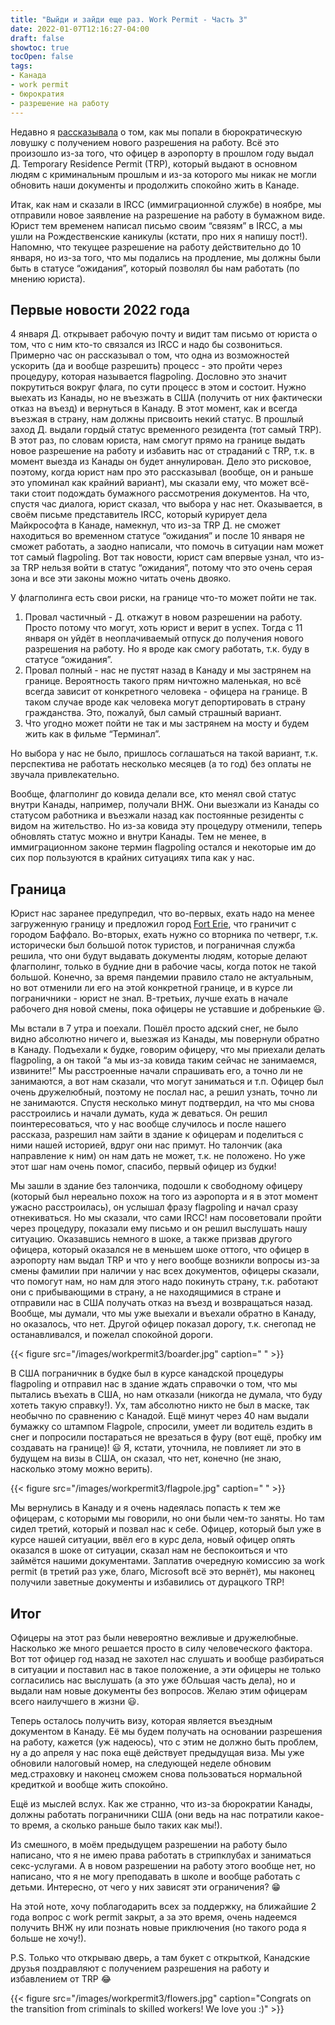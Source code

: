```yaml
---
title: "Выйди и зайди еще раз. Work Permit - Часть 3"
date: 2022-01-07T12:16:27-04:00
draft: false
showtoc: true
tocOpen: false
tags:
- Канада
- work permit
- бюрократия
- разрешение на работу
---
```

Недавно я [рассказывала](https://natashakatson.com/ru/posts/work-permit-part-two/) о том, как мы попали в бюрократическую ловушку с получением нового разрешения на работу. Всё это произошло из-за того, что офицер в аэропорту в прошлом году выдал Д. Temporary Residence Permit (TRP), который выдают в основном людям с криминальным прошлым и из-за которого мы никак не могли обновить наши документы и продолжить спокойно жить в Канаде.

Итак, как нам и сказали в IRCC (иммиграционной службе) в ноябре, мы отправили новое заявление на разрешение на работу в бумажном виде. Юрист тем временем написал письмо своим “связям” в IRCC, а мы ушли на Рождественские каникулы (кстати, про них я напишу пост!). Напомню, что текущее разрешение на работу действительно до 10 января, но из-за того, что мы подались на продление, мы должны были быть в статусе “ожидания”, который позволял бы нам работать (по мнению юриста).

## Первые новости 2022 года 
4 января Д. открывает рабочую почту и видит там письмо от юриста о том, что с ним кто-то связался из IRCC и надо бы созвониться. Примерно час он рассказывал о том, что одна из возможностей ускорить (да и вообще разрешить) процесс - это пройти через процедуру, которая называется flagpoling. Дословно это значит покрутиться вокруг флага, по сути процесс в этом и состоит. Нужно выехать из Канады, но не въезжать в США (получить от них фактически отказ на въезд) и вернуться в Канаду. В этот момент, как и всегда въезжая в страну, нам должны присвоить некий статус. В прошлый заход Д. выдали гордый статус временного резидента (тот самый TRP). В этот раз, по словам юриста, нам смогут прямо на границе выдать новое разрешение на работу и избавить нас от страданий с TRP, т.к. в момент выезда из Канады он будет аннулирован. Дело это рисковое, поэтому, когда юрист нам про это рассказывал (вообще, он и раньше это упоминал как крайний вариант), мы сказали ему, что может всё-таки стоит подождать бумажного рассмотрения документов. На что, спустя час диалога, юрист сказал, что выбора у нас нет. Оказывается, в своём письме представитель IRCC, который курирует дела Майкрософта в Канаде, намекнул, что из-за TRP Д. не сможет находиться во временном статусе “ожидания” и после 10 января не сможет работать, а заодно написали, что помочь в ситуации нам может тот самый flagpoling. Вот так новости, юрист сам впервые узнал, что из-за TRP нельзя войти в статус “ожидания”, потому что это очень серая зона и все эти законы можно читать очень двояко.

У флагполинга есть свои риски, на границе что-то может пойти не так.
1. Провал частичный - Д. откажут в новом разрешении на работу. Просто потому что могут, хоть юрист и верит в успех. Тогда с 11 января он уйдёт в неоплачиваемый отпуск до получения нового разрешения на работу. Но я вроде как смогу работать, т.к. буду в статусе “ожидания”.
2. Провал полный - нас не пустят назад в Канаду и мы застрянем на границе. Вероятность такого прям ничтожно маленькая, но всё всегда зависит от конкретного человека - офицера на границе. В таком случае вроде как человека могут депортировать в страну гражданства. Это, пожалуй, был самый страшный вариант.
3. Что угодно может пойти не так и мы застрянем на мосту и будем жить как в фильме “Терминал”.

Но выбора у нас не было, пришлось соглашаться на такой вариант, т.к. перспектива не работать несколько месяцев (а то год) без оплаты не звучала привлекательно.

Вообще, флагполинг до ковида делали все, кто менял свой статус внутри Канады, например, получали ВНЖ. Они выезжали из Канады со статусом работника и въезжали назад как постоянные резиденты с видом на жительство. Но из-за ковида эту процедуру отменили, теперь обновлять статус можно и внутри Канады. Тем не менее, в иммиграционном законе термин flagpoling остался и некоторые им до сих пор пользуются в крайних ситуациях типа как у нас.

## Граница
Юрист нас заранее предупредил, что во-первых, ехать надо на менее загруженную границу и предложил город [Fort Erie](https://www.google.com/maps/place/Peace+Bridge/@42.9069155,-78.9055856,15z/data=!4m2!3m1!1s0x0:0xf8662354cb148c30?sa=X&ved=2ahUKEwjlnpDynZ71AhURlIkEHYdWCrAQ_BJ6BAhOEAU), что граничит с городом Баффало. Во-вторых, ехать нужно со вторника по четверг, т.к. исторически был большой поток туристов, и пограничная служба решила, что они будут выдавать документы людям, которые делают флагполинг, только в будние дни в рабочие часы, когда поток не такой большой. Конечно, за время пандемии правило стало не актуальным, но вот отменили ли его на этой конкретной границе, и в курсе ли пограничники - юрист не знал. В-третьих, лучше ехать в начале рабочего дня новой смены, пока офицеры не уставшие и добренькие 😃.

Мы встали в 7 утра и поехали. Пошёл просто адский снег, не было видно абсолютно ничего и, выезжая из Канады, мы повернули обратно в Канаду. Подъехали к будке, говорим офицеру, что мы приехали делать flagpoling, а он такой “а мы из-за ковида таким сейчас не занимаемся, извините!” Мы расстроенные начали спрашивать его, а точно ли не занимаются, а вот нам сказали, что могут заниматься и т.п. Офицер был очень дружелюбный, поэтому не послал нас, а решил узнать, точно ли не занимаются. Спустя несколько минут подтвердил, на что мы снова расстроились и начали думать, куда ж деваться. Он решил поинтересоваться, что у нас вообще случилось и после нашего рассказа, разрешил нам зайти в здание к офицерам и поделиться с ними нашей историей, вдруг они нас примут. Но талончик (ака направление к ним) он нам дать не может, т.к. не положено. Но уже этот шаг нам очень помог, спасибо, первый офицер из будки!

Мы зашли в здание без талончика, подошли к свободному офицеру (который был нереально похож на того из аэропорта и я в этот момент ужасно расстроилась), он услышал фразу flagpoling и начал сразу отнекиваться. Но мы сказали, что сами IRCC! нам посоветовали пройти через процедуру, показали ему письмо и он решил выслушать нашу ситуацию. Оказавшись немного в шоке, а также призвав другого офицера, который оказался не в меньшем шоке оттого, что офицер в аэропорту нам выдал TRP и что у него вообще возникли вопросы из-за смены фамилии при наличии у нас всех документов, офицеры сказали, что помогут нам, но нам для этого надо покинуть страну, т.к. работают они с прибывающими в страну, а не находящимися в стране и отправили нас в США получать отказ на въезд и возвращаться назад. Вообще, мы думали, что мы уже выехали и въехали обратно в Канаду, но оказалось, что нет. Другой офицер показал дорогу, т.к. снегопад не останавливался, и пожелал спокойной дороги.

{{< figure src="/images/workpermit3/boarder.jpg" caption=" " >}}

В США пограничник в будке был в курсе канадской процедуры flagpoling и отправил нас в здание ждать справочки о том, что мы пытались въехать в США, но нам отказали (никогда не думала, что буду хотеть такую справку!). Ух, там абсолютно никто не был в маске, так необычно по сравнению с Канадой. Ещё минут через 40 нам выдали бумажку со штампом Flagpole, спросили, умеет ли водитель ездить в снег и попросили постараться не врезаться в фуру (вот ещё, пробку им создавать на границе)! 😃 Я, кстати, уточнила, не повлияет ли это в будущем на визы в США, он сказал, что нет, конечно (не знаю, насколько этому можно верить).

{{< figure src="/images/workpermit3/flagpole.jpg" caption=" " >}}

Мы вернулись в Канаду и я очень надеялась попасть к тем же офицерам, с которыми мы говорили, но они были чем-то заняты. Но там сидел третий, который и позвал нас к себе. Офицер, который был уже в курсе нашей ситуации,  ввёл его в курс дела, новый офицер опять оказался в шоке от ситуации, сказал нам не беспокоиться и что займётся нашими документами. Заплатив очередную комиссию за work permit (в третий раз уже, благо, Microsoft всё это вернёт), мы наконец получили заветные документы и избавились от дурацкого TRP!

## Итог

Офицеры на этот раз были невероятно вежливые и дружелюбные. Насколько же много решается просто в силу человеческого фактора. Вот тот офицер год назад не захотел нас слушать и вообще разбираться в ситуации и поставил нас в такое положение, а эти офицеры не только согласились нас выслушать (а это уже бОльшая часть дела), но и выдали нам новые документы без вопросов. Желаю этим офицерам всего наилучшего в жизни 😃.

Теперь осталось получить визу, которая является въездным документом в Канаду. Её мы будем получать на основании разрешения на работу, кажется (уж надеюсь), что с этим не должно быть проблем, ну а до апреля у нас пока ещё действует предыдущая виза. Мы уже обновили налоговый номер, на следующей неделе обновим мед.страховку и наконец сможем снова пользоваться нормальной кредиткой и вообще жить спокойно.

Ещё из мыслей вслух. Как же странно, что из-за бюрократии Канады, должны работать пограничники США (они ведь на нас потратили какое-то время, а сколько раньше было таких как мы!). 

Из смешного, в моём предыдущем разрешении на работу было написано, что я не имею права работать в стрипклубах и заниматься секс-услугами. А в новом разрешении на работу этого вообще нет, но написано, что я не могу преподавать в школе и вообще работать с детьми. Интересно, от чего у них зависят эти ограничения? 😁

На этой ноте, хочу поблагодарить всех за поддержку, на ближайшие 2 года вопрос с work permit закрыт, а за это время, очень надеемся получить ВНЖ ну или познать новые приключения (но такого рода я больше не хочу!).

P.S. Только что открываю дверь, а там букет с открыткой, Канадские друзья поздравляют с получением разрешения на работу и избавлением от TRP 😂

{{< figure src="/images/workpermit3/flowers.jpg" caption="Congrats on the transition from criminals to skilled workers! We love you :)" >}}
